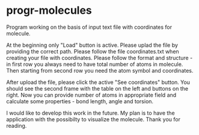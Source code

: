 # progr-molecules

Program working on the basis of input text file with coordinates for molecule.

At the beginning only "Load" button is active. Please uplad the file by providing the correct path.
Please follow the file coordinates.txt when creating your file with coordinates. Please follow the format and structure - in first row you always need to have total number of atoms in molecule.
Then starting from second row you need the atom symbol and coordinates.

After upload the file, please click the active "See coordinates" button. You should see the second frame with the table on the left and buttons on the right.
Now you can provide number of atoms in appropriate field and calculate some properties - bond length, angle and torsion. 

I would like to develop this work in the future. My plan is to have the application with the possibilty to visualize the molecule.
Thank you for reading.


